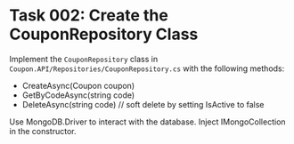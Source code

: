 # Task 002: Create the CouponRepository Class

Implement the `CouponRepository` class in `Coupon.API/Repositories/CouponRepository.cs` with the following methods:
- CreateAsync(Coupon coupon)
- GetByCodeAsync(string code)
- DeleteAsync(string code) // soft delete by setting IsActive to false

Use MongoDB.Driver to interact with the database. Inject IMongoCollection<Coupon> in the constructor.